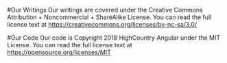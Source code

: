 #Our Writings
Our writings are covered under the Creative Commons Attribution + Noncommercial + ShareAlike License.
You can read the full license text at <https://creativecommons.org/licenses/by-nc-sa/3.0/>

#Our Code
Our code is Copyright 2018 HighCountry Angular under the MIT License.
You can read the full license text at <https://opensource.org/licenses/MIT>
